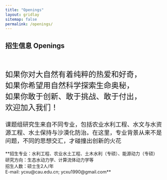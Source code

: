 ```yaml
---
title: "Openings"
layout: gridlay
sitemap: false
permalink: /openings/
---
```


## 招生信息 Openings
<br>
<p style="color :var(--caured3); font-size: 1.5rem;">
如果你对大自然有着纯粹的热爱和好奇，<br>
如果你希望用自然科学探索生命奥秘，<br>
如果你敢于创新、敢于挑战、敢于付出，<br>
欢迎加入我们！<br>
</p>
<p style="color :var(--causmartblue); font-size: 1.15rem;">
课题组研究生来自不同专业，包括农业水利工程、水文与水资源工程、水土保持与沙漠化防治。在这里，专业背景从来不是问题，不同的思想交汇，才碰撞出创新的火花<br>
</p>
<div class="jumbotron">
 **招生专业：水利工程、农业水土工程、土木水利（专硕）、能源动力（专硕）<br> 研究方向：生态水动力学、计算流体动力学等<br> 招生人数：硕士生2人/年<br> E-mail: ycxu@cau.edu.cn; ycxu1990@gmail.com**
</div>
